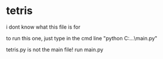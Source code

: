 # tetris
i dont know what this file is for

to run this one, just type in the cmd line "python C:\...\main.py"

tetris.py is not the main file! run main.py
